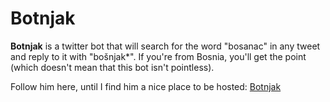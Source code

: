 # Botnjak

__Botnjak__ is a twitter bot that will search for the word "bosanac" in any tweet and reply to it with "bošnjak*". If you're from Bosnia, you'll get the point (which doesn't mean that this bot isn't pointless).

Follow him here, until I find him a nice place to be hosted: [Botnjak](https://twitter.com/botnjak)
